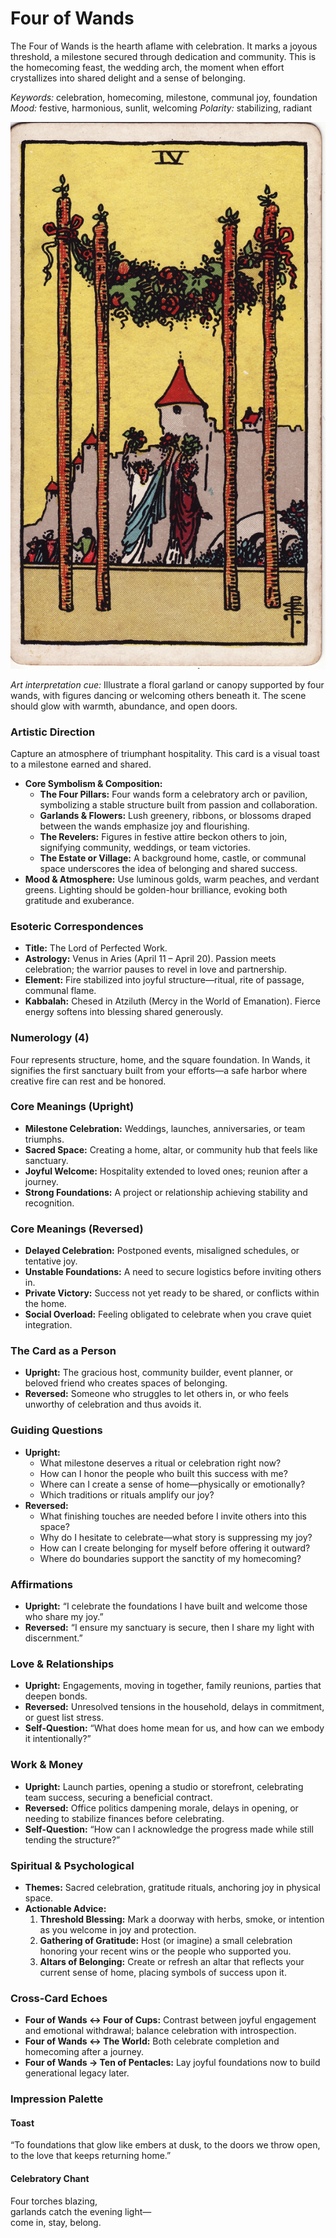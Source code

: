 # Four of Wands

The Four of Wands is the hearth aflame with celebration. It marks a joyous threshold, a milestone secured through dedication and community. This is the homecoming feast, the wedding arch, the moment when effort crystallizes into shared delight and a sense of belonging.

*Keywords:* celebration, homecoming, milestone, communal joy, foundation
*Mood:* festive, harmonious, sunlit, welcoming
*Polarity:* stabilizing, radiant

![Four of Wands](wands_04.jpg)

*Art interpretation cue:* Illustrate a floral garland or canopy supported by four wands, with figures dancing or welcoming others beneath it. The scene should glow with warmth, abundance, and open doors.

### Artistic Direction

Capture an atmosphere of triumphant hospitality. This card is a visual toast to a milestone earned and shared.

*   **Core Symbolism & Composition:**
    *   **The Four Pillars:** Four wands form a celebratory arch or pavilion, symbolizing a stable structure built from passion and collaboration.
    *   **Garlands & Flowers:** Lush greenery, ribbons, or blossoms draped between the wands emphasize joy and flourishing.
    *   **The Revelers:** Figures in festive attire beckon others to join, signifying community, weddings, or team victories.
    *   **The Estate or Village:** A background home, castle, or communal space underscores the idea of belonging and shared success.
*   **Mood & Atmosphere:**
    Use luminous golds, warm peaches, and verdant greens. Lighting should be golden-hour brilliance, evoking both gratitude and exuberance.

### Esoteric Correspondences

*   **Title:** The Lord of Perfected Work.
*   **Astrology:** Venus in Aries (April 11 – April 20). Passion meets celebration; the warrior pauses to revel in love and partnership.
*   **Element:** Fire stabilized into joyful structure—ritual, rite of passage, communal flame.
*   **Kabbalah:** Chesed in Atziluth (Mercy in the World of Emanation). Fierce energy softens into blessing shared generously.

### Numerology (4)

Four represents structure, home, and the square foundation. In Wands, it signifies the first sanctuary built from your efforts—a safe harbor where creative fire can rest and be honored.

### Core Meanings (Upright)

*   **Milestone Celebration:** Weddings, launches, anniversaries, or team triumphs.
*   **Sacred Space:** Creating a home, altar, or community hub that feels like sanctuary.
*   **Joyful Welcome:** Hospitality extended to loved ones; reunion after a journey.
*   **Strong Foundations:** A project or relationship achieving stability and recognition.

### Core Meanings (Reversed)

*   **Delayed Celebration:** Postponed events, misaligned schedules, or tentative joy.
*   **Unstable Foundations:** A need to secure logistics before inviting others in.
*   **Private Victory:** Success not yet ready to be shared, or conflicts within the home.
*   **Social Overload:** Feeling obligated to celebrate when you crave quiet integration.

### The Card as a Person

*   **Upright:** The gracious host, community builder, event planner, or beloved friend who creates spaces of belonging.
*   **Reversed:** Someone who struggles to let others in, or who feels unworthy of celebration and thus avoids it.

### Guiding Questions

*   **Upright:**
    *   What milestone deserves a ritual or celebration right now?
    *   How can I honor the people who built this success with me?
    *   Where can I create a sense of home—physically or emotionally?
    *   Which traditions or rituals amplify our joy?
*   **Reversed:**
    *   What finishing touches are needed before I invite others into this space?
    *   Why do I hesitate to celebrate—what story is suppressing my joy?
    *   How can I create belonging for myself before offering it outward?
    *   Where do boundaries support the sanctity of my homecoming?

### Affirmations

*   **Upright:** “I celebrate the foundations I have built and welcome those who share my joy.”
*   **Reversed:** “I ensure my sanctuary is secure, then I share my light with discernment.”

### Love & Relationships

*   **Upright:** Engagements, moving in together, family reunions, parties that deepen bonds.
*   **Reversed:** Unresolved tensions in the household, delays in commitment, or guest list stress.
*   **Self-Question:** “What does home mean for us, and how can we embody it intentionally?”

### Work & Money

*   **Upright:** Launch parties, opening a studio or storefront, celebrating team success, securing a beneficial contract.
*   **Reversed:** Office politics dampening morale, delays in opening, or needing to stabilize finances before celebrating.
*   **Self-Question:** “How can I acknowledge the progress made while still tending the structure?”

### Spiritual & Psychological

*   **Themes:** Sacred celebration, gratitude rituals, anchoring joy in physical space.
*   **Actionable Advice:**
    1.  **Threshold Blessing:** Mark a doorway with herbs, smoke, or intention as you welcome in joy and protection.
    2.  **Gathering of Gratitude:** Host (or imagine) a small celebration honoring your recent wins or the people who supported you.
    3.  **Altars of Belonging:** Create or refresh an altar that reflects your current sense of home, placing symbols of success upon it.

### Cross-Card Echoes

*   **Four of Wands ↔ Four of Cups:** Contrast between joyful engagement and emotional withdrawal; balance celebration with introspection.
*   **Four of Wands ↔ The World:** Both celebrate completion and homecoming after a journey.
*   **Four of Wands → Ten of Pentacles:** Lay joyful foundations now to build generational legacy later.

### Impression Palette

#### Toast

“To foundations that glow like embers at dusk, to the doors we throw open, to the love that keeps returning home.”

#### Celebratory Chant

Four torches blazing,  
garlands catch the evening light—  
come in, stay, belong.
